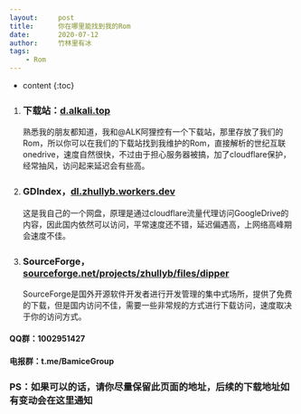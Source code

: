 ```yaml
---
layout:     post
title:      你在哪里能找到我的Rom
date:       2020-07-12
author:     竹林里有冰
tags:
    - Rom
---
```


* content
{:toc}

1. ### 下载站：[d.alkali.top](https://d.alkali.top/#/6/main/Xiaomi-Mi8-ROM)

   熟悉我的朋友都知道，我和@ALK阿狸控有一个下载站，那里存放了我们的Rom，所以你可以在我们的下载站找到我维护的Rom，直接解析的世纪互联onedrive，速度自然很快，不过由于担心服务器被搞，加了cloudflare保护，经常抽风，访问起来延迟会有些高。

2. ### GDIndex，[dl.zhullyb.workers.dev](https://dl.zhullyb.workers.dev/)

   这是我自己的一个网盘，原理是通过cloudflare流量代理访问GoogleDrive的内容，因此国内依然可以访问，平常速度还不错，延迟偏遇高，上网络高峰期会速度不佳。

3. ### SourceForge，[sourceforge.net/projects/zhullyb/files/dipper](https://sourceforge.net/projects/zhullyb/files/)

   SourceForge是国外开源软件开发者进行开发管理的集中式场所，提供了免费的下载，但是国内访问不佳，需要一些非常规的方式进行下载访问，速度取决于你的访问方式。

#### QQ群：1002951427

#### 电报群：t.me/BamiceGroup

### PS：如果可以的话，请你尽量保留此页面的地址，后续的下载地址如有变动会在这里通知
